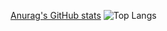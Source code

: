 [Anurag's GitHub stats](https://github-readme-stats.vercel.app/api?username=tlsthdus0408&show_icons=true&theme=tokyonight)
![Top Langs](https://github-readme-stats.vercel.app/api/top-langs/?username=tlsthdus0408&layout=compact&theme=tokyonight)
